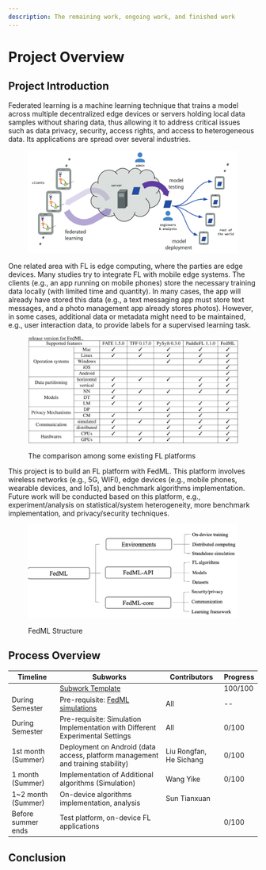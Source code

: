 ```yaml
---
description: The remaining work, ongoing work, and finished work
---
```


# Project Overview

## Project Introduction

Federated learning is a machine learning technique that trains a model across multiple decentralized edge devices or servers holding local data samples without sharing data, thus allowing it to address critical issues such as data privacy, security, access rights, and access to heterogeneous data. Its applications are spread over several industries.&#x20;

<figure><img src=".gitbook/assets/image (2).png" alt=""><figcaption></figcaption></figure>

One related area with FL is edge computing, where the parties are edge devices. Many studies try to integrate FL with mobile edge systems. The clients (e.g., an app running on mobile phones) store the necessary training data locally (with limited time and quantity). In many cases, the app will already have stored this data (e.g., a text messaging app must store text messages, and a photo management app already stores photos). However, in some cases, additional data or metadata might need to be maintained, e.g., user interaction data, to provide labels for a supervised learning task.

<figure><img src=".gitbook/assets/image (1) (1).png" alt=""><figcaption><p>The comparison among some existing FL platforms</p></figcaption></figure>

This project is to build an FL platform with FedML. This platform involves wireless networks (e.g., 5G, WIFI), edge devices (e.g., mobile phones, wearable devices, and IoTs), and benchmark algorithms implementation. Future work will be conducted based on this platform, e.g., experiment/analysis on statistical/system heterogeneity, more benchmark implementation, and privacy/security techniques.

<figure><img src=".gitbook/assets/image (1).png" alt=""><figcaption><p>FedML Structure</p></figcaption></figure>

## Process Overview&#x20;

| Timeline            | Subworks                                                                               | Contributors            | Progress |
| ------------------- | -------------------------------------------------------------------------------------- | ----------------------- | -------- |
|                     | [Subwork Template](fedml-platform/project-overview/subwork-template.md)                |                         | 100/100  |
| During Semester     | Pre-requisite: [FedML simulations](fedml-platform/project-overview/fedml-simulations/) | All                     | --       |
| During Semester     | Pre-requisite: Simulation Implementation with Different Experimental Settings          | All                     | 0/100    |
| 1st month (Summer)  | Deployment on Android (data access, platform management and training stability)        | Liu Rongfan, He Sichang | 0/100    |
| 1 month (Summer)    | Implementation of Additional algorithms (Simulation)                                   | Wang Yike               | 0/100    |
| 1\~2 month (Summer) | On-device algorithms implementation, analysis                                          | Sun Tianxuan            |          |
| Before summer ends  | Test platform, on-device FL applications                                               |                         | 0/100    |

## Conclusion
